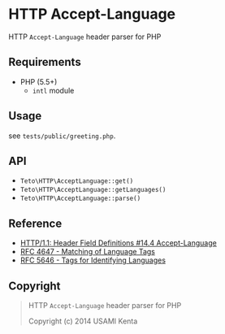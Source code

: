 HTTP Accept-Language
====================

HTTP `Accept-Language` header parser for PHP

Requirements
------------

 * PHP (5.5+)
   * `intl` module

Usage
-----

see `tests/public/greeting.php`.

API
---

 * `Teto\HTTP\AcceptLanguage::get()`
 * `Teto\HTTP\AcceptLanguage::getLanguages()`
 * `Teto\HTTP\AcceptLanguage::parse()`

Reference
---------

 * [HTTP/1.1: Header Field Definitions #14.4 Accept-Language](http://www.w3.org/Protocols/rfc2616/rfc2616-sec14.html#sec14.4)
 * [RFC 4647 - Matching of Language Tags](http://tools.ietf.org/html/rfc4647)
 * [RFC 5646 - Tags for Identifying Languages](http://tools.ietf.org/html/rfc5646)

Copyright
---------

> HTTP `Accept-Language` header parser for PHP
>
> Copyright (c) 2014 USAMI Kenta

